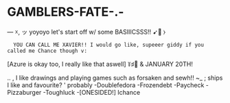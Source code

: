 # GAMBLERS-FATE-.-

— ☓, ッ yoyoyo let's start off w/ some BASIIICSSS!! ➹🎯 ⧽

      YOU CAN CALL ME XAVIER!! I would go like, supeeer giddy if you called me Chance though v: 
  [Azure is okay too, I really like that aswell] 
꒦♯🍰 & JANUARY 20TH! 

.. 
, I like drawings and playing games such as forsaken and sewh!! 
~_
; ships I like and favourite? 
' probably -Doublefedora -Frozendebt -Paycheck -Pizzaburger -Toughluck -[ONESIDED!] Ichance
